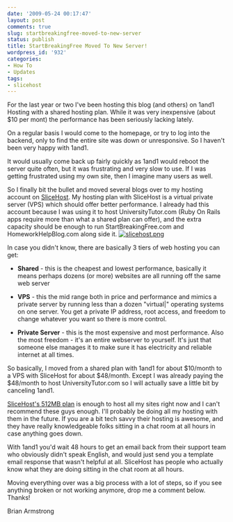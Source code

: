 ```yaml
---
date: '2009-05-24 00:17:47'
layout: post
comments: true
slug: startbreakingfree-moved-to-new-server
status: publish
title: StartBreakingFree Moved To New Server!
wordpress_id: '932'
categories:
- How To
- Updates
tags:
- slicehost
---
```


For the last year or two I've been hosting this blog (and others) on 1and1 Hosting with a shared hosting plan. While it was very inexpensive (about $10 per mont) the performance has been seriously lacking lately.

On a regular basis I would come to the homepage, or try to log into the backend, only to find the entire site was down or unresponsive. So I haven't been very happy with 1and1.

It would usually come back up fairly quickly as 1and1 would reboot the server quite often, but it was frustrating and very slow to use. If I was getting frustrated using my own site, then I imagine many users as well.

So I finally bit the bullet and moved several blogs over to my hosting account on [SliceHost](http://www.startbreakingfree.com/go/slicehost/). My hosting plan with SliceHost is a virtual private server (VPS) which should offer better performance. I already had this account because I was using it to host UniversityTutor.com (Ruby On Rails apps require more than what a shared plan can offer), and the extra capacity should be enough to run StartBreakingFree.com and HomeworkHelpBlog.com along side it.
[![slicehost.png](http://s3.amazonaws.com/oldbloguploads/2009/05/slicehost.gif)](http://www.startbreakingfree.com/go/slicehost/)

In case you didn't know, there are basically 3 tiers of web hosting you can get:



	
  * **Shared** - this is the cheapest and lowest performance, basically it means perhaps dozens (or more) websites are all running off the same web server

	
  * **VPS** - this the mid range both in price and performance and mimics a private server by running less than a dozen "virtual|" operating systems on one server. You get a private IP address, root access, and freedom to change whatever you want so there is more control.

	
  * **Private Server** - this is the most expensive and most performance. Also the most freedom - it's an entire webserver to yourself. It's just that someone else manages it to make sure it has electricity and reliable internet at all times.




So basically, I moved from a shared plan with 1and1 for about $10/month to a VPS with SliceHost for about $48/month. Except I was already paying the $48/month to host UniversityTutor.com so I will actually save a little bit by canceling 1and1.

[SliceHost's 512MB plan](http://www.startbreakingfree.com/go/slicehost/) is enough to host all my sites right now and I can't recommend these guys enough. I'll probably be doing all my hosting with them in the future. If you are a bit tech savvy their hosting is awesome, and they have really knowledgeable folks sitting in a chat room at all hours in case anything goes down.

With 1and1 you'd wait 48 hours to get an email back from their support team who obviously didn't speak English, and would just send you a template email response that wasn't helpful at all. SliceHost has people who actually know what they are doing sitting in the chat room at all hours.

Moving everything over was a big process with a lot of steps, so if you see anything broken or not working anymore, drop me a comment below. Thanks!

Brian Armstrong

